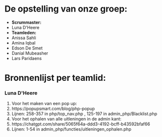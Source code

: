 <h1>De opstelling van onze groep: </h1>

<ul>
  <li><b>Scrummaster:</b>
    <li>Luna D'Heere</li>
  </li>
  <li><b>Teamleden:</b>
    <li>Anissa Sahli</li>
    <li>Amina Iqbal</li>
    <li>Edson De Smet</li>
    <li>Danial Mubeasher</li>
    <li>Lars Paridaens</li>
  </li>
</ul>

<h1>Bronnenlijst per teamlid: </h1>

<h3>Luna D'Heere</h3>
<ol>
  <li>Voor het maken van een pop up: 
    <li>https://popupsmart.com/blog/php-popup</li>
    <li>Lijnen: 258-357 in php/top_nav.php , 125-197 in admin_php/Blacklist.php</li>
  </li>
  <li>Voor het ophalen van alle uitleningen in de admin kant:
    <li>https://chatgpt.com/share/5065f64a-ddd3-4192-bcff-b43592bfaf66</li>
    <li>Lijnen: 1-54 in admin_php/functies/uitleningen_ophalen.php</li>
  </li>
</ol>
